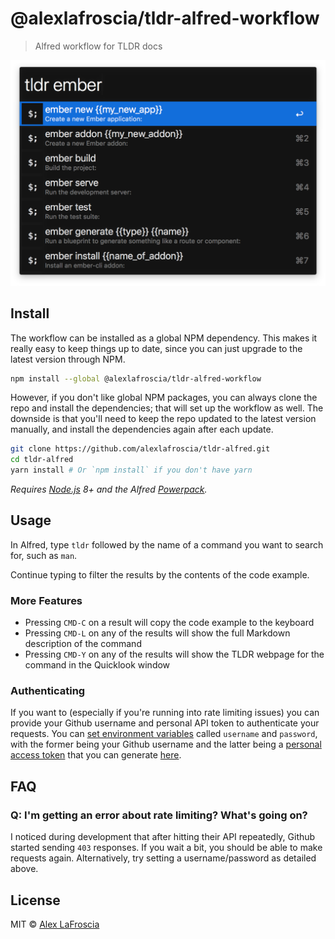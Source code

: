 # @alexlafroscia/tldr-alfred-workflow

> Alfred workflow for TLDR docs

![Screenshot](./docs/screenshot.png)

## Install

The workflow can be installed as a global NPM dependency. This makes it really easy to keep things up to date, since you can just upgrade to the latest version through NPM.

```bash
npm install --global @alexlafroscia/tldr-alfred-workflow
```

However, if you don't like global NPM packages, you can always clone the repo and install the dependencies; that will set up the workflow as well. The downside is that you'll need to keep the repo updated to the latest version manually, and install the dependencies again after each update.

```bash
git clone https://github.com/alexlafroscia/tldr-alfred.git
cd tldr-alfred
yarn install # Or `npm install` if you don't have yarn
```

*Requires [Node.js](https://nodejs.org) 8+ and the Alfred [Powerpack](https://www.alfredapp.com/powerpack/).*

## Usage

In Alfred, type `tldr` followed by the name of a command you want to search for, such as `man`.

Continue typing to filter the results by the contents of the code example.

### More Features

- Pressing `CMD-C` on a result will copy the code example to the keyboard
- Pressing `CMD-L` on any of the results will show the full Markdown description of the command
- Pressing `CMD-Y` on any of the results will show the TLDR webpage for the command in the Quicklook window

### Authenticating

If you want to (especially if you're running into rate limiting issues) you can provide your Github username and personal API token to authenticate your requests. You can [set environment variables](https://www.alfredapp.com/help/workflows/script-environment-variables/) called `username` and `password`, with the former being your Github username and the latter being a [personal access token](https://github.com/blog/1509-personal-api-tokens) that you can generate [here](https://github.com/settings/tokens).

## FAQ

### Q: I'm getting an error about rate limiting? What's going on?

I noticed during development that after hitting their API repeatedly, Github started sending `403` responses. If you wait a bit, you should be able to make requests again. Alternatively, try setting a username/password as detailed above.

## License

MIT © [Alex LaFroscia](https://github.com/alexlafroscia)
